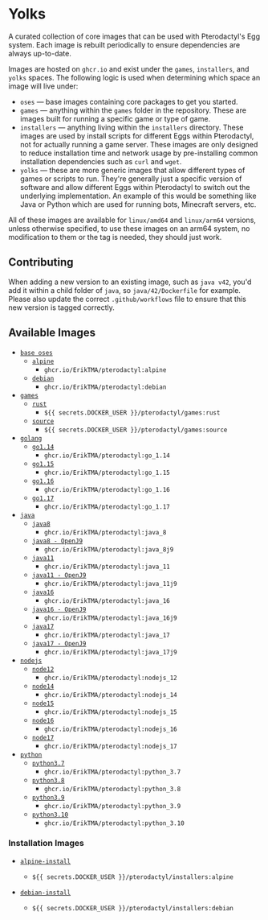 # Yolks

A curated collection of core images that can be used with Pterodactyl's Egg system. Each image is rebuilt
periodically to ensure dependencies are always up-to-date.

Images are hosted on `ghcr.io` and exist under the `games`, `installers`, and `yolks` spaces. The following logic
is used when determining which space an image will live under:

* `oses` — base images containing core packages to get you started.
* `games` — anything within the `games` folder in the repository. These are images built for running a specific game
or type of game.
* `installers` — anything living within the `installers` directory. These images are used by install scripts for different
Eggs within Pterodactyl, not for actually running a game server. These images are only designed to reduce installation time
and network usage by pre-installing common installation dependencies such as `curl` and `wget`.
* `yolks` — these are more generic images that allow different types of games or scripts to run. They're generally just
a specific version of software and allow different Eggs within Pterodactyl to switch out the underlying implementation. An
example of this would be something like Java or Python which are used for running bots, Minecraft servers, etc.

All of these images are available for `linux/amd64` and `linux/arm64` versions, unless otherwise specified, to use
these images on an arm64 system, no modification to them or the tag is needed, they should just work.

## Contributing

When adding a new version to an existing image, such as `java v42`, you'd add it within a child folder of `java`, so
`java/42/Dockerfile` for example. Please also update the correct `.github/workflows` file to ensure that this new version
is tagged correctly.

## Available Images

* [`base oses`](https://github.com/pterodactyl/yolks/tree/master/oses)
  * [`alpine`](https://github.com/pterodactyl/yolks/tree/master/oses/alpine)
    * `ghcr.io/ErikTMA/pterodactyl:alpine`
  * [`debian`](https://github.com/pterodactyl/yolks/tree/master/oses/debian)
    * `ghcr.io/ErikTMA/pterodactyl:debian`
* [`games`](https://github.com/pterodactyl/yolks/tree/master/games)
  * [`rust`](https://github.com/pterodactyl/yolks/tree/master/games/rust)
    * `${{ secrets.DOCKER_USER }}/pterodactyl/games:rust`
  * [`source`](https://github.com/pterodactyl/yolks/tree/master/games/source)
    * `${{ secrets.DOCKER_USER }}/pterodactyl/games:source`
* [`golang`](https://github.com/pterodactyl/yolks/tree/master/go)
  * [`go1.14`](https://github.com/pterodactyl/yolks/tree/master/go/1.14)
    * `ghcr.io/ErikTMA/pterodactyl:go_1.14`
  * [`go1.15`](https://github.com/pterodactyl/yolks/tree/master/go/1.15)
    * `ghcr.io/ErikTMA/pterodactyl:go_1.15`
  * [`go1.16`](https://github.com/pterodactyl/yolks/tree/master/go/1.16)
    * `ghcr.io/ErikTMA/pterodactyl:go_1.16`
  * [`go1.17`](https://github.com/pterodactyl/yolks/tree/master/go/1.17)
    * `ghcr.io/ErikTMA/pterodactyl:go_1.17`
* [`java`](https://github.com/pterodactyl/yolks/tree/master/java)
  * [`java8`](https://github.com/pterodactyl/yolks/tree/master/java/8)
    * `ghcr.io/ErikTMA/pterodactyl:java_8`
  * [`java8 - OpenJ9`](https://github.com/pterodactyl/yolks/tree/master/java/8j9)
    * `ghcr.io/ErikTMA/pterodactyl:java_8j9`
  * [`java11`](https://github.com/pterodactyl/yolks/tree/master/java/11)
    * `ghcr.io/ErikTMA/pterodactyl:java_11`
  * [`java11 - OpenJ9`](https://github.com/pterodactyl/yolks/tree/master/java/11j9)
    * `ghcr.io/ErikTMA/pterodactyl:java_11j9`
  * [`java16`](https://github.com/pterodactyl/yolks/tree/master/java/16)
    * `ghcr.io/ErikTMA/pterodactyl:java_16`
  * [`java16 - OpenJ9`](https://github.com/pterodactyl/yolks/tree/master/java/16j9)
    * `ghcr.io/ErikTMA/pterodactyl:java_16j9`
  * [`java17`](https://github.com/pterodactyl/yolks/tree/master/java/17)
    * `ghcr.io/ErikTMA/pterodactyl:java_17`
  * [`java17 - OpenJ9`](https://github.com/pterodactyl/yolks/tree/master/java/17j9)
    * `ghcr.io/ErikTMA/pterodactyl:java_17j9`
* [`nodejs`](https://github.com/pterodactyl/yolks/tree/master/nodejs)
  * [`node12`](https://github.com/pterodactyl/yolks/tree/master/nodejs/12)
    * `ghcr.io/ErikTMA/pterodactyl:nodejs_12`
  * [`node14`](https://github.com/pterodactyl/yolks/tree/master/nodejs/14)
    * `ghcr.io/ErikTMA/pterodactyl:nodejs_14`
  * [`node15`](https://github.com/pterodactyl/yolks/tree/master/nodejs/15)
    * `ghcr.io/ErikTMA/pterodactyl:nodejs_15`
  * [`node16`](https://github.com/pterodactyl/yolks/tree/master/nodejs/16)
    * `ghcr.io/ErikTMA/pterodactyl:nodejs_16`
  * [`node17`](https://github.com/pterodactyl/yolks/tree/master/nodejs/17)
    * `ghcr.io/ErikTMA/pterodactyl:nodejs_17`
* [`python`](https://github.com/pterodactyl/yolks/tree/master/python)
  * [`python3.7`](https://github.com/pterodactyl/yolks/tree/master/python/3.7)
    * `ghcr.io/ErikTMA/pterodactyl:python_3.7`
  * [`python3.8`](https://github.com/pterodactyl/yolks/tree/master/python/3.8)
    * `ghcr.io/ErikTMA/pterodactyl:python_3.8`
  * [`python3.9`](https://github.com/pterodactyl/yolks/tree/master/python/3.9)
    * `ghcr.io/ErikTMA/pterodactyl:python_3.9`
  * [`python3.10`](https://github.com/pterodactyl/yolks/tree/master/python/3.10)
    * `ghcr.io/ErikTMA/pterodactyl:python_3.10`

### Installation Images

* [`alpine-install`](https://github.com/pterodactyl/yolks/tree/master/installers/alpine)
  * `${{ secrets.DOCKER_USER }}/pterodactyl/installers:alpine`

* [`debian-install`](https://github.com/pterodactyl/yolks/tree/master/installers/debian)
  * `${{ secrets.DOCKER_USER }}/pterodactyl/installers:debian`

